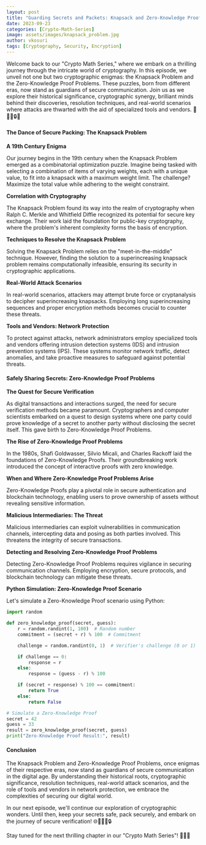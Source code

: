 ```yaml
---
layout: post
title: "Guarding Secrets and Packets: Knapsack and Zero-Knowledge Proof Problems in Cryptography 🎒🔒🤫"
date: 2023-09-23
categories: [Crypto-Math-Series]
image: assets/images/knapsack_problem.jpg
author: vkosuri
tags: [Cryptography, Security, Encryption]
---
```

Welcome back to our "Crypto Math Series," where we embark on a thrilling journey through the intricate world of cryptography. In this episode, we unveil not one but two cryptographic enigmas: the Knapsack Problem and the Zero-Knowledge Proof Problems. These puzzles, born from different eras, now stand as guardians of secure communication. Join us as we explore their historical significance, cryptographic synergy, brilliant minds behind their discoveries, resolution techniques, and real-world scenarios where attacks are thwarted with the aid of specialized tools and vendors. 🚀🎒🔢🔒🤫

#### The Dance of Secure Packing: The Knapsack Problem

**A 19th Century Enigma**

Our journey begins in the 19th century when the Knapsack Problem emerged as a combinatorial optimization puzzle. Imagine being tasked with selecting a combination of items of varying weights, each with a unique value, to fit into a knapsack with a maximum weight limit. The challenge? Maximize the total value while adhering to the weight constraint.

**Correlation with Cryptography**

The Knapsack Problem found its way into the realm of cryptography when Ralph C. Merkle and Whitfield Diffie recognized its potential for secure key exchange. Their work laid the foundation for public-key cryptography, where the problem's inherent complexity forms the basis of encryption.

**Techniques to Resolve the Knapsack Problem**

Solving the Knapsack Problem relies on the "meet-in-the-middle" technique. However, finding the solution to a superincreasing knapsack problem remains computationally infeasible, ensuring its security in cryptographic applications.

**Real-World Attack Scenarios**

In real-world scenarios, attackers may attempt brute force or cryptanalysis to decipher superincreasing knapsacks. Employing long superincreasing sequences and proper encryption methods becomes crucial to counter these threats.

**Tools and Vendors: Network Protection**

To protect against attacks, network administrators employ specialized tools and vendors offering intrusion detection systems (IDS) and intrusion prevention systems (IPS). These systems monitor network traffic, detect anomalies, and take proactive measures to safeguard against potential threats.

#### Safely Sharing Secrets: Zero-Knowledge Proof Problems

**The Quest for Secure Verification**

As digital transactions and interactions surged, the need for secure verification methods became paramount. Cryptographers and computer scientists embarked on a quest to design systems where one party could prove knowledge of a secret to another party without disclosing the secret itself. This gave birth to Zero-Knowledge Proof Problems.

**The Rise of Zero-Knowledge Proof Problems**

In the 1980s, Shafi Goldwasser, Silvio Micali, and Charles Rackoff laid the foundations of Zero-Knowledge Proofs. Their groundbreaking work introduced the concept of interactive proofs with zero knowledge.

**When and Where Zero-Knowledge Proof Problems Arise**

Zero-Knowledge Proofs play a pivotal role in secure authentication and blockchain technology, enabling users to prove ownership of assets without revealing sensitive information.

**Malicious Intermediaries: The Threat**

Malicious intermediaries can exploit vulnerabilities in communication channels, intercepting data and posing as both parties involved. This threatens the integrity of secure transactions.

**Detecting and Resolving Zero-Knowledge Proof Problems**

Detecting Zero-Knowledge Proof Problems requires vigilance in securing communication channels. Employing encryption, secure protocols, and blockchain technology can mitigate these threats.

**Python Simulation: Zero-Knowledge Proof Scenario**

Let's simulate a Zero-Knowledge Proof scenario using Python:

```python
import random

def zero_knowledge_proof(secret, guess):
    r = random.randint(1, 100)  # Random number
    commitment = (secret + r) % 100  # Commitment

    challenge = random.randint(0, 1)  # Verifier's challenge (0 or 1)

    if challenge == 0:
        response = r
    else:
        response = (guess - r) % 100

    if (secret + response) % 100 == commitment:
        return True
    else:
        return False

# Simulate a Zero-Knowledge Proof
secret = 42
guess = 33
result = zero_knowledge_proof(secret, guess)
print("Zero-Knowledge Proof Result:", result)
```

#### Conclusion

The Knapsack Problem and Zero-Knowledge Proof Problems, once enigmas of their respective eras, now stand as guardians of secure communication in the digital age. By understanding their historical roots, cryptographic significance, resolution techniques, real-world attack scenarios, and the role of tools and vendors in network protection, we embrace the complexities of securing our digital world.

In our next episode, we'll continue our exploration of cryptographic wonders. Until then, keep your secrets safe, pack securely, and embark on the journey of secure verification! 🌐🎒🔢🤫🔒

Stay tuned for the next thrilling chapter in our "Crypto Math Series"! 🚀🔢🔐